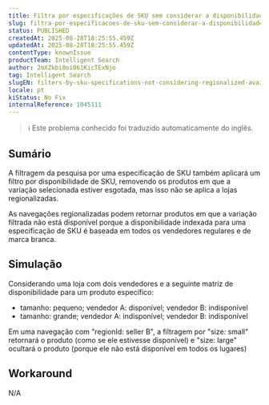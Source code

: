 ```yaml
---
title: Filtra por especificações de SKU sem considerar a disponibilidade regionalizada
slug: filtra-por-especificacoes-de-sku-sem-considerar-a-disponibilidade-regionalizada
status: PUBLISHED
createdAt: 2025-08-28T18:25:55.459Z
updatedAt: 2025-08-28T18:25:55.459Z
contentType: knownIssue
productTeam: Intelligent Search
author: 2mXZkbi0oi061KicTExNjo
tag: Intelligent Search
slugEN: filters-by-sku-specifications-not-considering-regionalized-availability
locale: pt
kiStatus: No Fix
internalReference: 1045111
---
```


>ℹ️ Este problema conhecido foi traduzido automaticamente do inglês.

## Sumário


A filtragem da pesquisa por uma especificação de SKU também aplicará um filtro por disponibilidade de SKU, removendo os produtos em que a variação selecionada estiver esgotada, mas isso não se aplica a lojas regionalizadas.

As navegações regionalizadas podem retornar produtos em que a variação filtrada não está disponível porque a disponibilidade indexada para uma especificação de SKU é baseada em todos os vendedores regulares e de marca branca.
## Simulação


Considerando uma loja com dois vendedores e a seguinte matriz de disponibilidade para um produto específico:

- tamanho: pequeno; vendedor A: disponível; vendedor B: indisponível
- tamanho: grande; vendedor A: indisponível; vendedor B: indisponível

Em uma navegação com "regionId: seller B", a filtragem por "size: small" retornará o produto (como se ele estivesse disponível) e "size: large" ocultará o produto (porque ele não está disponível em todos os lugares)
## Workaround


N/A


